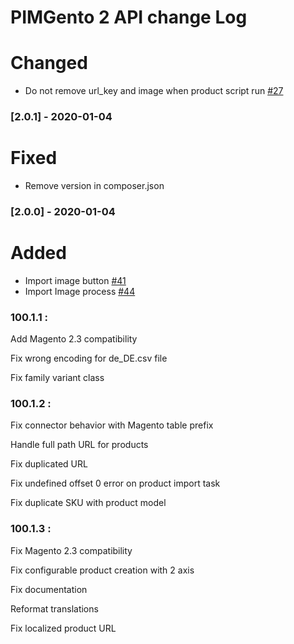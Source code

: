 # PIMGento 2 API change Log

# Changed
- Do not remove url_key and image when product script run [#27](https://gitlab-si.cordonweb.com/webagency/second_life/second_life_sales/cadaoz_store/-/issues/27)

### [2.0.1] - 2020-01-04
# Fixed
- Remove version in composer.json

### [2.0.0] - 2020-01-04
# Added
- Import image button [#41](https://gitlab-si.cordonweb.com/webagency/pim/PIMGento/issues/41)
- Import Image process [#44](https://gitlab-si.cordonweb.com/webagency/pim/PIMGento/issues/44)

### 100.1.1 :
Add Magento 2.3 compatibility

Fix wrong encoding for de_DE.csv file

Fix family variant class

### 100.1.2 :
Fix connector behavior with Magento table prefix

Handle full path URL for products

Fix duplicated URL

Fix undefined offset 0 error on product import task

Fix duplicate SKU with product model

### 100.1.3 :
Fix Magento 2.3 compatibility

Fix configurable product creation with 2 axis

Fix documentation

Reformat translations

Fix localized product URL
